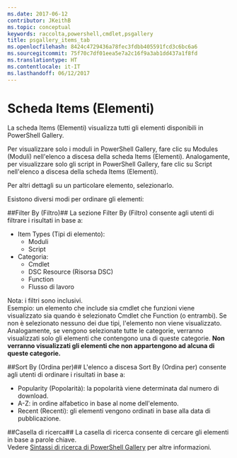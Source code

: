 ```yaml
---
ms.date: 2017-06-12
contributor: JKeithB
ms.topic: conceptual
keywords: raccolta,powershell,cmdlet,psgallery
title: psgallery_items_tab
ms.openlocfilehash: 8424c4729436a78fec3fdbb405591fcd3c6bc6a6
ms.sourcegitcommit: 75f70c7df01eea5e7a2c16f9a3ab1dd437a1f8fd
ms.translationtype: HT
ms.contentlocale: it-IT
ms.lasthandoff: 06/12/2017
---
```

<a id="items-tab" class="xliff"></a>
Scheda Items (Elementi)
==========

La scheda Items (Elementi) visualizza tutti gli elementi disponibili in PowerShell Gallery.

Per visualizzare solo i moduli in PowerShell Gallery, fare clic su Modules (Moduli) nell'elenco a discesa della scheda Items (Elementi).  Analogamente, per visualizzare solo gli script in PowerShell Gallery, fare clic su Script nell'elenco a discesa della scheda Items (Elementi).  

Per altri dettagli su un particolare elemento, selezionarlo.

Esistono diversi modi per ordinare gli elementi:

<a id="filter-by" class="xliff"></a>
##Filter By (Filtro)##
La sezione Filter By (Filtro) consente agli utenti di filtrare i risultati in base a:
* Item Types (Tipi di elemento):
    * Moduli
    * Script
* Categoria:
    * Cmdlet
    * DSC Resource (Risorsa DSC)
    * Function
    * Flusso di lavoro

Nota: i filtri sono inclusivi.  
Esempio: un elemento che include sia cmdlet che funzioni viene visualizzato sia quando è selezionato Cmdlet che Function (o entrambi).  Se non è selezionato nessuno dei due tipi, l'elemento non viene visualizzato.  
Analogamente, se vengono selezionate tutte le categorie, verranno visualizzati solo gli elementi che contengono una di queste categorie. **Non verranno visualizzati gli elementi che non appartengono ad alcuna di queste categorie.**

<a id="sort-by" class="xliff"></a>
##Sort By (Ordina per)## 
L'elenco a discesa Sort By (Ordina per) consente agli utenti di ordinare i risultati in base a:
* Popularity (Popolarità): la popolarità viene determinata dal numero di download.
* A-Z: in ordine alfabetico in base al nome dell'elemento.
* Recent (Recenti): gli elementi vengono ordinati in base alla data di pubblicazione.


<a id="search-box" class="xliff"></a>
##Casella di ricerca##
La casella di ricerca consente di cercare gli elementi in base a parole chiave.  
Vedere [Sintassi di ricerca di PowerShell Gallery](./psgallery_search_syntax.md) per altre informazioni.

